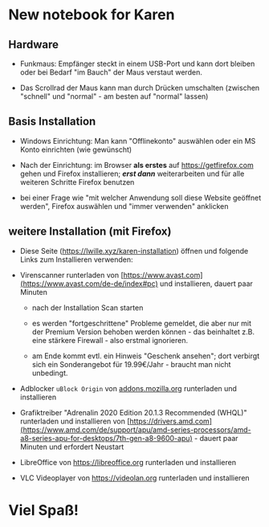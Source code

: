 # New notebook for Karen

## Hardware

* Funkmaus: Empfänger steckt in einem USB-Port und kann dort bleiben oder bei Bedarf "im Bauch" der Maus verstaut werden.

* Das Scrollrad der Maus kann man durch Drücken umschalten (zwischen "schnell" und "normal" - am besten auf "normal" lassen)

## Basis Installation

- Windows Einrichtung: Man kann "Offlinekonto" auswählen oder ein MS Konto einrichten (wie gewünscht)
* Nach der Einrichtung: im Browser **als erstes** auf https://getfirefox.com gehen und Firefox installieren; ***erst dann*** weiterarbeiten und für alle weiteren Schritte Firefox benutzen

* bei einer Frage wie "mit welcher Anwendung soll diese Website geöffnet werden", Firefox auswählen und "immer verwenden" anklicken



## weitere Installation (mit Firefox)

* Diese Seite (https://lwille.xyz/karen-installation) öffnen und folgende Links zum Installieren verwenden:

* Virenscanner runterladen von [https://www.avast.com](https://www.avast.com/de-de/index#pc) und installieren, dauert paar Minuten
  
  * nach der Installation Scan starten
  
  * es werden "fortgeschrittene" Probleme gemeldet, die aber nur mit der Premium Version behoben werden können - das beinhaltet z.B. eine stärkere Firewall - also erstmal ignorieren.
  
  * am Ende kommt evtl. ein Hinweis "Geschenk ansehen"; dort verbirgt sich ein Sonderangebot für 19.99€/Jahr - braucht man nicht unbedingt.

* Adblocker `uBlock Origin` von [addons.mozilla.org](https://addons.mozilla.org/en-US/firefox/addon/ublock-origin) runterladen und installieren

* Grafiktreiber "Adrenalin 2020 Edition 20.1.3 Recommended (WHQL)" runterladen und installieren von [https://drivers.amd.com](https://www.amd.com/de/support/apu/amd-series-processors/amd-a8-series-apu-for-desktops/7th-gen-a8-9600-apu) - dauert paar Minuten und erfordert Neustart

* LibreOffice von https://libreoffice.org runterladen und installieren

* VLC Videoplayer von https://videolan.org runterladen und installieren



# Viel Spaß!
